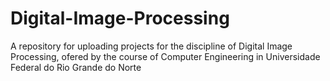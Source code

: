 # Digital-Image-Processing
A repository for uploading projects for the discipline of Digital Image Processing, ofered by the course of Computer Engineering in Universidade Federal do Rio Grande do Norte
